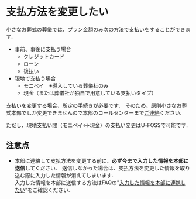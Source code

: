 # 支払方法を変更したい  

小さなお葬式の葬儀では、プラン金額のみ次の方法で支払いをすることができます.  

 - 事前、事後に支払う場合  
    - クレジットカード
    - ローン
    - 後払い
 - 現地で支払う場合  
    - モニペイ　※導入している葬儀社のみ
    - 現金（または葬儀社が独自で用意している支払いタイプ）

支払いを変更する場合、所定の手続きが必要です.　そのため、原則小さなお葬式本部でしか変更できませんので本部のコールセンターまで[ご連絡](../../contact/)ください. 
  
ただし、現地支払い間（モニペイ⇔現金）の支払い変更はU-FOSSで可能です.

## 注意点
- 本部に連絡して支払方法を変更する前に、**必ず今まで入力した情報を本部に送信**してください.　送信しなかった場合は、支払方法を変更した情報を取り込む際に入力した情報が消えてしまいます.  
入力した情報を本部に送信する方法はFAQの"[入力した情報を本部に連携したい](../push_data)"をご確認ください. 